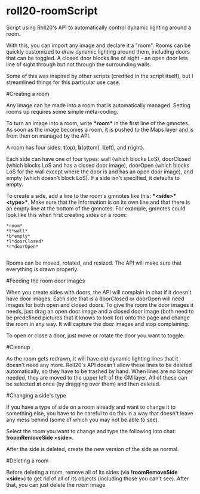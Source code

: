 # roll20-roomScript
Script using Roll20's API to automatically control dynamic lighting around a room.

With this, you can import any image and declare it a "room". Rooms can be quickly customized to draw dynamic lighting around them, including doors that can be toggled. A closed door blocks line of sight - an open door lets line of sight through but not through the surrounding walls.

Some of this was inspired by other scripts (credited in the script itself), but I streamlined things for this particular use case.



#Creating a room

Any image can be made into a room that is automatically managed. Setting rooms up requires some simple meta-coding.

To turn an image into a room, write __\*room\*__ in the first line of the gmnotes. As soon as the image becomes a room, it is pushed to the Maps layer and is from then on managed by the API.

A room has four sides: __t__(op), __b__(ottom), __l__(eft), and __r__(ight).

Each side can have one of four types: wall (which blocks LoS), doorClosed (which blocks LoS and has a closed door image), doorOpen (which blocks LoS for the wall except where the door is and has an open door image), and empty (which doesn't block LoS). If a side isn't specified, it defaults to empty.

To create a side, add a line to the room's gmnotes like this: __\*\<side\>\*\<type\>\*__. Make sure that the information is on its own line and that there is an empty line at the bottom of the gmnotes. For example, gmnotes could look like this when first creating sides on a room:
```
*room*
*t*wall*
*b*empty*
*l*doorClosed*
*r*doorOpen*
 
```

Rooms can be moved, rotated, and resized. The API will make sure that everything is drawn properly.

#Feeding the room door images

When you create sides with doors, the API will complain in chat if it doesn't have door images. Each side that is a doorClosed or doorOpen will need images for both open and closed doors. To give the room the door images it needs, just drag an open door image and a closed door image (both need to be predefined pictures that it knows to look for) onto the page and change the room in any way. It will capture the door images and stop complaining.

To open or close a door, just move or rotate the door you want to toggle.

#Cleanup

As the room gets redrawn, it will have old dynamic lighting lines that it doesn't need any more. Roll20's API doesn't allow these lines to be deleted automatically, so they have to be trashed by hand. When lines are no longer needed, they are moved to the upper left of the GM layer. All of these can be selected at once (by dragging over them) and then deleted.

#Changing a side's type

If you have a type of side on a room already and want to change it to something else, you have to be careful to do this in a way that doesn't leave any mess behind (some of which you may not be able to see).

Select the room you want to change and type the following into chat: __!roomRemoveSide \<side\>__.

After the side is deleted, create the new version of the side as normal.

#Deleting a room

Before deleting a room, remove all of its sides (via __!roomRemoveSide \<side\>__) to get rid of all of its objects (including those you can't see). After that, you can just delete the room image.
